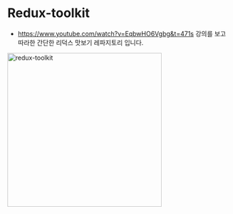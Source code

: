 # Redux-toolkit 
* https://www.youtube.com/watch?v=EqbwHO6Vgbg&t=471s 강의를 보고 따라한 간단한 리덕스 맛보기 레파지토리 입니다.
<img width="346" alt="redux-toolkit" src="https://github.com/min-code-han/Redux-toolkit/assets/72747026/5ebd0883-e69e-43f6-8ed2-1a718e3d6e8f">
